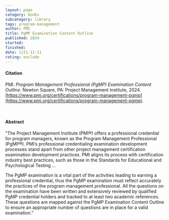 ```yaml
---
layout: page
category: books
subcategory: library
tags: program-management
author: PMI
title: PgMP Examination Content Outline
published: 2024
started:
finished:
date: 1111-11-11
rating: exclude
---
```


#### Citation

PMI. *Program Management Professional (PgMP) Examination Content Outline.* Newton Square, PA: Project Management Institute, 2024. [https://www.pmi.org/certifications/program-management-pgmp](https://www.pmi.org/certifications/program-management-pgmp).

<br>

#### Abstract

"The Project Management Institute (PMI®) offers a professional credential for program managers, known as the Program Management Professional (PgMP®). PMI’s professional credentialing examination development processes stand apart from other project management certification examination development practices. PMI aligns its process with certification industry best practices, such as those in the Standards for Educational and Psychological Testing ...

The PgMP examination is a vital part of the activities leading to earning a professional credential, thus the PgMP examination must reflect accurately the practices of the program management professional. All the questions on the examination have been written and extensively reviewed by qualified PgMP credential holders and tracked to at least two academic references. These questions are mapped against the PgMP Examination Content Outline to ensure an appropriate number of questions are in place for a valid examination."
